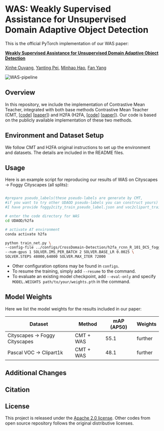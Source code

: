 
# WAS: Weakly Supervised Assistance for Unsupervised Domain Adaptive Object Detection


This is the official PyTorch implementation of our WAS paper:

**[Weakly Supervised Assistance for Unsupervised Domain Adaptive Object Detection](https://arxiv.org/abs/2305.03034)**

[Xinhe Ouyang](https://shengcao-cao.github.io/), [Yanting Pei](https://research.ibm.com/people/dhiraj-joshi), [Minhao Hao](https://cs.illinois.edu/about/people/faculty/lgui), [Fan Yang](https://yxw.web.illinois.edu/)

![WAS-pipeline](CMT-pipeline.png)

## Overview

In this repository, we include the implementation of Contrastive Mean Teacher, integrated with both base methods Contrastive Mean Teacher (CMT, [[code](https://github.com/Shengcao-Cao/CMT)] [[paper](https://arxiv.org/abs/2305.03034)]) and H2FA (H2FA, [[code](https://github.com/XuYunqiu/H2FA_R-CNN)] [[paper](https://ieeexplore.ieee.org/document/9878659)]). Our code is based on the publicly available implementation of these two methods.

## Environment and Dataset Setup

We follow CMT and H2FA original instructions to set up the environment and datasets. The details are included in the README files.

## Usage

Here is an example script for reproducing our results of WAS on Cityscapes -> Foggy Cityscapes (all splits):

```bash

#prepare pseudo_labels(these pseudo-labels are generate by CMT,
#if you want to try other UDAOD pseudo-labels you can construct yours)
#I have provide foggy2city_train_pseudo_label.json and voc2clipart_train_pseudo_label.json in WAS/pseudo_labels

# enter the code directory for WAS
cd UDAOD/h2fa

# activate AT environment
conda activate h2fa

python train_net.py \
--config-file ../configs/CrossDomain-Detection/h2fa_rcnn_R_101_DC5_foggycityscapes.yaml \
--num-gpus 1 SOLVER.IMS_PER_BATCH 2 SOLVER.BASE_LR 0.0025 \
SOLVER.STEPS 48000,64000 SOLVER.MAX_ITER 72000

```


- Other configuration options may be found in `configs`.
- To resume the training, simply add `--resume` to the command.
- To evaluate an existing model checkpoint, add `--eval-only` and specify `MODEL.WEIGHTS path/to/your/weights.pth` in the command.

## Model Weights

Here we list the model weights for the results included in our paper:

| Dataset                                    | Method    | mAP (AP50) | Weights |
| ------------------------------------------ |-----------|------------|---------|
| Cityscapes -> Foggy Cityscapes | CMT + WAS | 55.1       | further |
| Pascal VOC -> Clipart1k        | CMT + WAS | 48.1       | further |

## Additional Changes


## Citation



## License

This project is released under the [Apache 2.0 license](./LICENSE). Other codes from open source repository follows the original distributive licenses.






